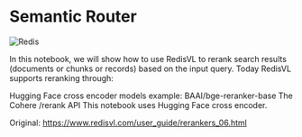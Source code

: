 # Semantic Router

![Redis](https://redis.io/wp-content/uploads/2024/04/Logotype.svg?auto=webp&quality=85,75&width=120)

In this notebook, we will show how to use RedisVL to rerank search results (documents or chunks or records) based on the input query. Today RedisVL supports reranking through:

Hugging Face cross encoder models example: BAAI/bge-reranker-base
The Cohere /rerank API
This notebook uses Hugging Face cross encoder.

Original: https://www.redisvl.com/user_guide/rerankers_06.html